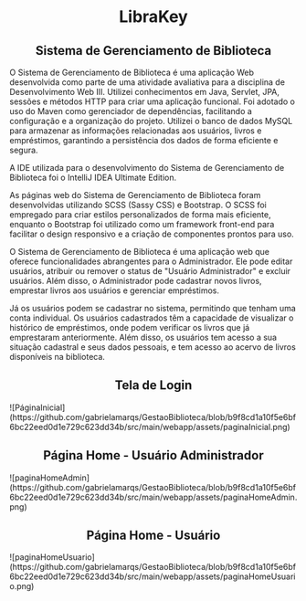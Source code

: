 <!-- 1- titulo do projeto -->
<h1 align="center"> LibraKey </h1>
<h2 align="center"> Sistema de Gerenciamento de Biblioteca </h2>

<!-- 2- descrição do projeto -->
<p>
O Sistema de Gerenciamento de Biblioteca é uma aplicação Web desenvolvida como parte de uma atividade avaliativa para a disciplina de Desenvolvimento Web III. Utilizei conhecimentos em Java, Servlet, JPA, sessões e métodos HTTP para criar uma aplicação funcional. Foi adotado o uso do Maven como gerenciador de dependências, facilitando a configuração e a organização do projeto. Utilizei o banco de dados MySQL para armazenar as informações relacionadas aos usuários, livros e empréstimos, garantindo a persistência dos dados de forma eficiente e segura.
</p>
<p>
  A IDE utilizada para o desenvolvimento do Sistema de Gerenciamento de Biblioteca foi o IntelliJ IDEA Ultimate Edition.
</p>
<p>
As páginas web do Sistema de Gerenciamento de Biblioteca foram desenvolvidas utilizando SCSS (Sassy CSS) e Bootstrap. O SCSS foi empregado para criar estilos personalizados de forma mais eficiente, enquanto o Bootstrap foi utilizado como um framework front-end para facilitar o design responsivo e a criação de componentes prontos para uso.
</p>

<!-- 2- Funcionalidades do projeto -->
<p>
O Sistema de Gerenciamento de Biblioteca é uma aplicação web que oferece funcionalidades abrangentes para o Administrador. Ele pode editar usuários, atribuir ou remover o status de "Usuário Administrador" e excluir usuários. Além disso, o Administrador pode cadastrar novos livros, emprestar livros aos usuários e gerenciar empréstimos. 
</p>

<p>
  Já os usuários podem se cadastrar no sistema, permitindo que tenham uma conta individual. Os usuários cadastrados têm a capacidade de visualizar o histórico de empréstimos, onde podem verificar os livros que já emprestaram anteriormente. Além disso, os usuários tem acesso a sua situação cadastral e seus dados pessoais, e tem acesso ao acervo de livros disponíveis na biblioteca.
</p>

<!-- tela de login -->
<h2 align="center"> Tela de Login </h2>
![PáginaInicial](https://github.com/gabrielamarqs/GestaoBiblioteca/blob/b9f8cd1a10f5e6bf6bc22eed0d1e729c623dd34b/src/main/webapp/assets/paginaInicial.png)

<!-- página home de um Usuário Administrador -->
<h2 align="center"> Página Home - Usuário Administrador </h2>
![paginaHomeAdmin](https://github.com/gabrielamarqs/GestaoBiblioteca/blob/b9f8cd1a10f5e6bf6bc22eed0d1e729c623dd34b/src/main/webapp/assets/paginaHomeAdmin.png)

<!-- página home de um Usuário -->
<h2 align="center"> Página Home - Usuário </h2>
![paginaHomeUsuario](https://github.com/gabrielamarqs/GestaoBiblioteca/blob/b9f8cd1a10f5e6bf6bc22eed0d1e729c623dd34b/src/main/webapp/assets/paginaHomeUsuario.png)

<!-- página cadastro usuario -->
<!-- página cadastro livro -->
<!-- página emprestimos -->
<!-- página usuário -->

<!-- projetos futuros 
  implementar um esqueceu senha
  implementar um método para que os usuários possam editar suas informações, para que possam renovar livros da sua própria conta
  
-->








